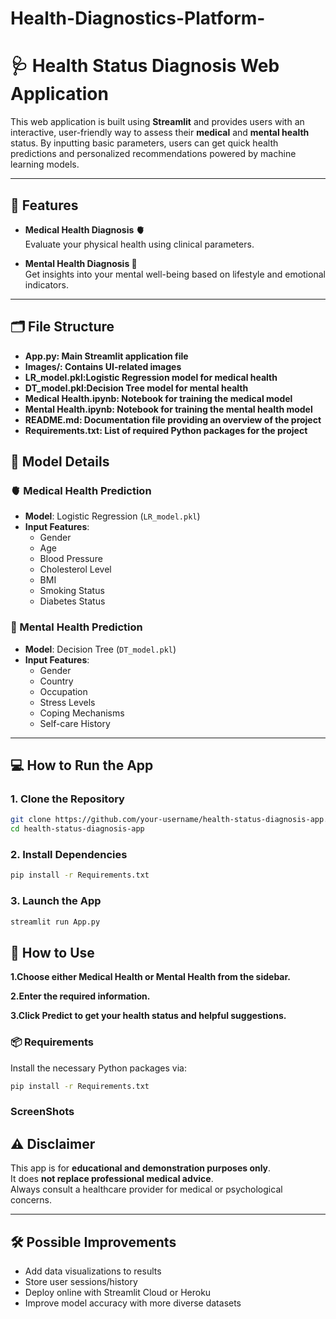 # Health-Diagnostics-Platform-
# 🩺 Health Status Diagnosis Web Application

This web application is built using **Streamlit** and provides users with an interactive, user-friendly way to assess their **medical** and **mental health** status. By inputting basic parameters, users can get quick health predictions and personalized recommendations powered by machine learning models.

---

## 🚀 Features

- **Medical Health Diagnosis 🫀**  
  Evaluate your physical health using clinical parameters.

- **Mental Health Diagnosis 🧠**  
  Get insights into your mental well-being based on lifestyle and emotional indicators.

---

## 🗂️ File Structure
- **App.py: Main Streamlit application file**
- **Images/: Contains UI-related images**
- **LR_model.pkl:Logistic Regression model for medical health**
- **DT_model.pkl:Decision Tree model for mental health**
- **Medical Health.ipynb: Notebook for training the medical model**
- **Mental Health.ipynb: Notebook for training the mental health model**
- **README.md: Documentation file providing an overview of the project**
- **Requirements.txt: List of required Python packages for the project**

## 🧠 Model Details

### 🫀 Medical Health Prediction
- **Model**: Logistic Regression (`LR_model.pkl`)
- **Input Features**:
  - Gender
  - Age
  - Blood Pressure
  - Cholesterol Level
  - BMI
  - Smoking Status
  - Diabetes Status

### 🧠 Mental Health Prediction
- **Model**: Decision Tree (`DT_model.pkl`)
- **Input Features**:
  - Gender
  - Country
  - Occupation
  - Stress Levels
  - Coping Mechanisms
  - Self-care History

---

## 💻 How to Run the App

### 1. Clone the Repository

```bash   
git clone https://github.com/your-username/health-status-diagnosis-app.git
cd health-status-diagnosis-app
```
### 2. Install Dependencies
```bash
pip install -r Requirements.txt
```
### 3. Launch the App
```bash
streamlit run App.py
```
## 🧭 How to Use
**1.Choose either Medical Health or Mental Health from the sidebar.**

**2.Enter the required information.**

**3.Click Predict to get your health status and helpful suggestions.**

### 📦 Requirements
Install the necessary Python packages via:

```bash
pip install -r Requirements.txt
```
### ScreenShots

## ⚠️ Disclaimer

This app is for **educational and demonstration purposes only**.  
It does **not replace professional medical advice**.  
Always consult a healthcare provider for medical or psychological concerns.

---

## 🛠️ Possible Improvements

- Add data visualizations to results  
- Store user sessions/history  
- Deploy online with Streamlit Cloud or Heroku  
- Improve model accuracy with more diverse datasets
